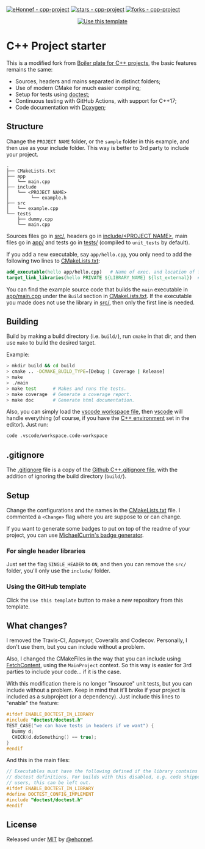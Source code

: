 [![eHonnef - cpp-project](https://img.shields.io/static/v1?label=eHonnef&message=cpp-project&color=blue&logo=github)](https://github.com/eHonnef/cpp-project "Go to GitHub repo")
[![stars - cpp-project](https://img.shields.io/github/stars/eHonnef/cpp-project?style=social)](https://github.com/eHonnef/cpp-project)
[![forks - cpp-project](https://img.shields.io/github/forks/eHonnef/cpp-project?style=social)](https://github.com/eHonnef/cpp-project)
<div align="center">

[![Use this template](https://img.shields.io/badge/Generate-Use_this_template-2ea44f?style=for-the-badge)](https://github.com/eHonnef/cpp-project/generate)

</div>


# C++ Project starter

This is a modified fork from [Boiler plate for C++ projects](https://github.com/bsamseth/cpp-project), the basic features remains the same:

- Sources, headers and mains separated in distinct folders;
- Use of modern CMake for much easier compiling;
- Setup for tests using [doctest](https://github.com/onqtam/doctest);
- Continuous testing with GitHub Actions, with support for C++17;
- Code documentation with [Doxygen](http://www.stack.nl/~dimitri/doxygen/);

## Structure

Change the `PROJECT NAME` folder, or the `sample` folder in this example, and then use as your include folder. This way is better to 3rd party to include your project.

``` text
.
├── CMakeLists.txt
├── app
│   └── main.cpp
├── include
│   └── <PROJECT NAME>
│        └── example.h
├── src
│   └── example.cpp
└── tests
    ├── dummy.cpp
    └── main.cpp
```

Sources files go in [src/](src/), headers go in [include/\<PROJECT NAME>](include/sample/), main files go in [app/](app/) and tests go in [tests/](tests/) (compiled to `unit_tests` by default).

If you add a new executable, say `app/hello.cpp`, you only need to add the following two lines to [CMakeLists.txt](CMakeLists.txt):

```cmake
add_executable(hello app/hello.cpp)   # Name of exec. and location of file.
target_link_libraries(hello PRIVATE ${LIBRARY_NAME} ${lst_external})  # Link the executable to lib built from src/*.cpp (if it uses it).
```

You can find the example source code that builds the `main` executable in [app/main.cpp](app/main.cpp) under the `Build` section in [CMakeLists.txt](CMakeLists.txt).
If the executable you made does not use the library in [src/](src), then only the first line is needed.

## Building

Build by making a build directory (i.e. `build/`), run `cmake` in that dir, and then use `make` to build the desired target.

Example:

``` bash
> mkdir build && cd build
> cmake .. -DCMAKE_BUILD_TYPE=[Debug | Coverage | Release]
> make
> ./main
> make test      # Makes and runs the tests.
> make coverage  # Generate a coverage report.
> make doc       # Generate html documentation.
```

Also, you can simply load the [vscode workspace file](.vscode/workspace.code-workspace), then [vscode](https://code.visualstudio.com/) will handle everything (of course, if you have the [C++ environment](https://code.visualstudio.com/docs/cpp/cmake-linux) set in the editor). Just run:

```bash
code .vscode/workspace.code-workspace
```

## .gitignore

The [.gitignore](.gitignore) file is a copy of the [Github C++.gitignore file](https://github.com/github/gitignore/blob/master/C%2B%2B.gitignore),
with the addition of ignoring the build directory (`build/`).

## Setup

Change the configurations and the names in the [CMakeLists.txt](CMakeLists.txt) file. I commented a `<Change>` flag where you are suppose to or can change.

If you want to generate some badges to put on top of the readme of your project, you can use [MichaelCurrin's badge generator](https://michaelcurrin.github.io/badge-generator/#/).

### For single header libraries

Just set the flag `SINGLE_HEADER` to `ON`, and then you can remove the `src/` folder, you'll only use the `include/` folder.

### Using the GitHub template

Click the `Use this template` button to make a new repository from this template.

## What changes?

I removed the Travis-CI, Appveyor, Coveralls and Codecov. Personally, I don't use them, but you can include without a problem.

Also, I changed the CMakeFiles in the way that you can include using [FetchContent](https://cmake.org/cmake/help/latest/module/FetchContent.html), using the `MainProject` context. So this way is easier for 3rd parties to include your code... if it is the case.

With this modification there is no longer "insource" unit tests, but you can include without a problem. Keep in mind that it'll broke if your project is included as a subproject (or a dependency). Just include this lines to "enable" the feature:

```cpp
#ifdef ENABLE_DOCTEST_IN_LIBRARY
#include "doctest/doctest.h"
TEST_CASE("we can have tests in headers if we want") {
  Dummy d;
  CHECK(d.doSomething() == true);
}
#endif
```

And this in the main files:

```cpp
// Executables must have the following defined if the library contains
// doctest definitions. For builds with this disabled, e.g. code shipped to
// users, this can be left out.
#ifdef ENABLE_DOCTEST_IN_LIBRARY
#define DOCTEST_CONFIG_IMPLEMENT
#include "doctest/doctest.h"
#endif
```

## License

Released under [MIT](/LICENSE) by [@ehonnef](https://github.com/ehonnef).
